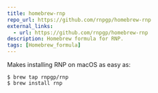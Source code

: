 ```yaml
---
title: homebrew-rnp
repo_url: https://github.com/rnpgp/homebrew-rnp
external_links:
  - url: https://github.com/rnpgp/homebrew-rnp
description: Homebrew formula for RNP.
tags: [Homebrew_formula]
---
```


Makes installing RNP on macOS as easy as:

```console
$ brew tap rnpgp/rnp
$ brew install rnp
```
